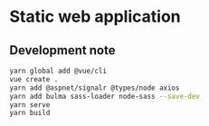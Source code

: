# Static web application

## Development note

```bash
yarn global add @vue/cli
vue create .
yarn add @aspnet/signalr @types/node axios
yarn add bulma sass-loader node-sass --save-dev
yarn serve
yarn build
```